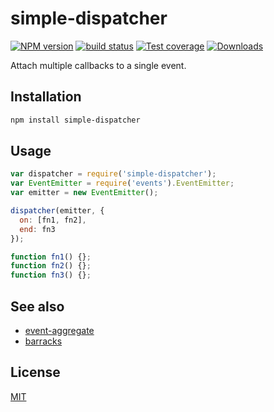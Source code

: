# simple-dispatcher
[![NPM version][npm-image]][npm-url]
[![build status][travis-image]][travis-url]
[![Test coverage][coveralls-image]][coveralls-url]
[![Downloads][downloads-image]][downloads-url]

Attach multiple callbacks to a single event.

## Installation
```bash
npm install simple-dispatcher
```

## Usage
```js
var dispatcher = require('simple-dispatcher');
var EventEmitter = require('events').EventEmitter;
var emitter = new EventEmitter();

dispatcher(emitter, {
  on: [fn1, fn2],
  end: fn3
});

function fn1() {};
function fn2() {};
function fn3() {};
```

## See also
- [event-aggregate](https://github.com/yoshuawuyts/event-aggregate)
- [barracks](https://github.com/yoshuawuyts/barracks)

## License
[MIT](https://tldrlegal.com/license/mit-license)

[npm-image]: https://img.shields.io/npm/v/simple-dispatcher.svg?style=flat-square
[npm-url]: https://npmjs.org/package/simple-dispatcher
[travis-image]: https://img.shields.io/travis/yoshuawuyts/simple-dispatcher.svg?style=flat-square
[travis-url]: https://travis-ci.org/yoshuawuyts/simple-dispatcher
[coveralls-image]: https://img.shields.io/coveralls/yoshuawuyts/simple-dispatcher.svg?style=flat-square
[coveralls-url]: https://coveralls.io/r/yoshuawuyts/simple-dispatcher?branch=master
[downloads-image]: http://img.shields.io/npm/dm/simple-dispatcher.svg?style=flat-square
[downloads-url]: https://npmjs.org/package/simple-dispatcher
